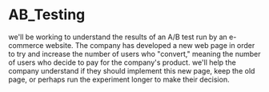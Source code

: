 # AB_Testing
we'll be working to understand the results of an A/B test run by an e-commerce website. The company has developed a new web page in order to try and increase the number of users who "convert," meaning the number of users who decide to pay for the company's product. we'll help the company understand if they should implement this new page, keep the old page, or perhaps run the experiment longer to make their decision.</br>
